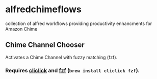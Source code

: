 # alfredchimeflows
collection of alfred workflows providing productivity enhancments for Amazon Chime

## Chime Channel Chooser

Activates a Chime Channel with fuzzy matching (fzf). 

### Requires [**cliclick**](https://www.bluem.net/en/mac/cliclick/) and [**fzf**](https://github.com/junegunn/fzf) (`brew install cliclick fzf`).

